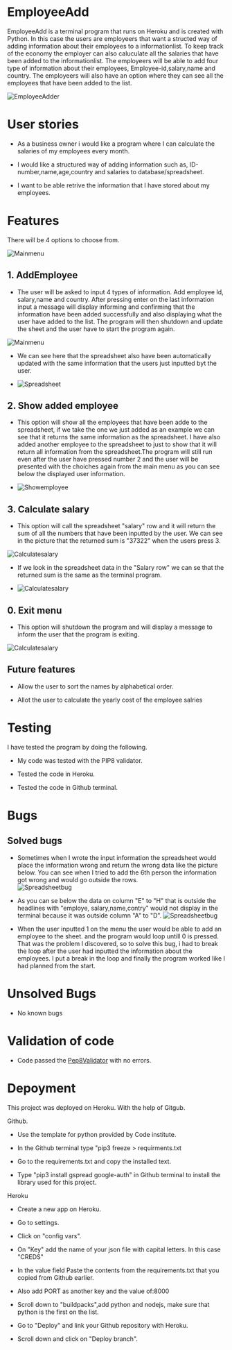 # EmployeeAdd
EmployeeAdd is a terminal program that runs on Heroku and is created with Python. In this case the users are employeers that want a structed way of adding information about their employees to a informationlist. To keep track of the economy the employer can also caluculate all the salaries that have been added to the informationlist. The employeers will be able to add four type of information about their employees, Employee-id,salary,name and country. The employeers will also have an option where they can see all the employees that have been added to the list.

![EmployeeAdder](docs/front-page.png)

# User stories
* As a business owner i would like a program where I can calculate the salaries of my employees every month.

* I would like a structured way of adding information such as, ID-number,name,age,country and salaries to database/spreadsheet.

* I want to be able retrive the information that I have stored about my employees.

# Features
There will be 4 options to choose from.

![Mainmenu](docs/main-menu.png)

## 1. AddEmployee
* The user will be asked to input 4 types of information. Add employee Id, salary,name and country. After pressing enter on the last information input a message will display informing and confirming that the information have been added successfully and also displaying what the user have added to the list. The program will then shutdown and update the sheet and the user have to start the program again.

 ![Mainmenu](docs/add-employee.png)



* We can see here that the spreadsheet also have been automatically updated with the   same information that the users just inputted byt the user.

* ![Spreadsheet](docs/add-employee-spreadsheet.png)

## 2. Show added employee
* This option will show all the employees that have been adde to the spreadsheet, if we take the one we just added as an example we can see that it returns the same information as the spreadsheet. I have also added another employee to the spreadsheet to just to show that it will return all information from the spreadsheet.The program will still run even after the user have pressed number 2 and the user will be presented with the choiches again from the main menu as you can see below the displayed user information.

* ![Showemployee](docs/show-added-employee.png)

## 3. Calculate salary

* This option will call the spreadsheet "salary" row and it will return the sum of all the numbers that have been inputted by the user. We can see in the picture that the returned sum is "37322" when the users press 3.

 ![Calculatesalary](docs/calculate-salary.png)

* If we look in the spreadsheet data in the "Salary row" we can se that the returned sum is the same as the terminal program.

* ![Calculatesalary](docs/calculate-spreadsheet.png)

## 0. Exit menu
* This option will shutdown the program and will display a message to inform the user that the program is exiting.

![Calculatesalary](docs/shutdown-menu.png)

## Future features
 * Allow the user to sort the names by alphabetical order.

 * Allot the user to calculate the yearly cost of the employee salries

  

# Testing
 I have tested the program by doing the following.

 * My code was tested with the PIP8 validator.

 * Tested the code in Heroku.

 * Tested the code in Github terminal.

 # Bugs

 ## Solved bugs
 * Sometimes when I wrote the input information the spreadsheet would place the information wrong and return the wrong data like the picture below. You can see when I tried to add the 6th person the information got wrong and would go outside the rows.  
 ![Spreadsheetbug](docs/spreadsheet-bug.png)


* As you can se below the data on column "E" to "H" that is outside the headlines with "employe, salary,name,contry" would not display in the terminal because it was outside column "A" to "D".
 ![Spreadsheetbug](docs/bug-terminal.png)

* When the user inputted 1 on the menu the user would be able to add an employee to the sheet. and the program would loop untill 0 is pressed. That was the problem I discovered, so to solve this bug, i had to break the loop after the user had inputted the information about the employees. I put a break in the loop and finally the program worked like I had planned from the start.

# Unsolved Bugs
 * No known bugs


# Validation of code

* Code passed the [Pep8Validator](http://pep8online.com/checkresult) with no errors.  

# Depoyment
 This project was deployed on Heroku. With the help of Gitgub.

 Github.
 * Use the template for python provided by Code institute.

 * In the Github terminal type "pip3 freeze > requirments.txt

 * Go to the requirements.txt and copy the installed text.

 * Type "pip3 install gspread google-auth" in Github terminal to install the library used for this project.

 Heroku
 * Create a new app on Heroku.
 
 * Go to settings.

 * Click on "config vars".

 * On "Key" add the name of your json file with capital letters. In this case "CREDS"
 
 * In the value field Paste the contents from the requirements.txt that you copied from Github earlier.

 * Also add PORT as another key and the value of:8000

 * Scroll down to "buildpacks",add python and nodejs, make sure that python is the first on the list.

 * Go to "Deploy" and link your Github repository with Heroku.

 * Scroll down and click on "Deploy branch".
 

